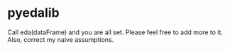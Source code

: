 # pyedalib
Call eda(dataFrame) and you are all set. Please feel free to add more to it. Also, correct my naive assumptions.
